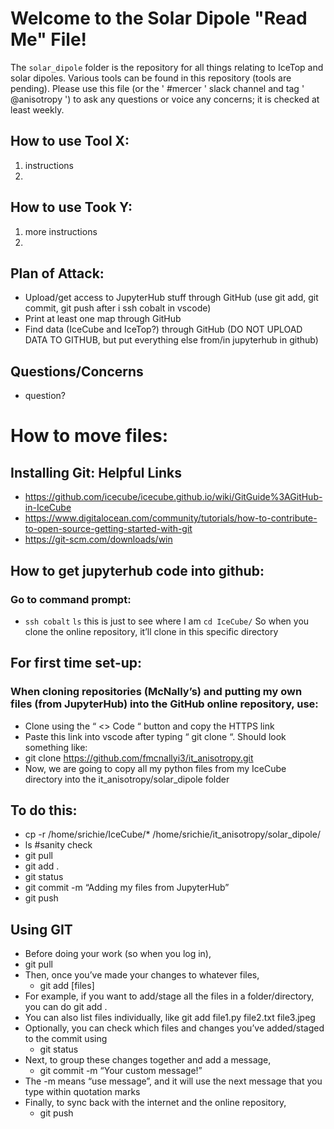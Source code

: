 # Welcome to the Solar Dipole "Read Me" File!

The `solar_dipole` folder is the repository for all things relating to IceTop and solar dipoles. Various tools can be found in this repository (tools are pending). Please use this file (or the ' #mercer ' slack channel and tag ' @anisotropy ') to ask any questions or voice any concerns; it is checked at least weekly.

## How to use Tool X:
1. instructions
2. 

## How to use Took Y:
1. more instructions
2. 

## Plan of Attack:
- Upload/get access to JupyterHub stuff through GitHub (use git add, git commit, git push after i ssh cobalt in vscode)
- Print at least one map through GitHub
- Find data (IceCube and IceTop?) through GitHub (DO NOT UPLOAD DATA TO GITHUB, but put everything else from/in jupyterhub in github)

## Questions/Concerns
- question?

# How to move files:
## Installing Git: Helpful Links
- https://github.com/icecube/icecube.github.io/wiki/GitGuide%3AGitHub-in-IceCube
- https://www.digitalocean.com/community/tutorials/how-to-contribute-to-open-source-getting-started-with-git
- https://git-scm.com/downloads/win

## How to get jupyterhub code into github:
### Go to command prompt:
- `ssh cobalt`
`ls` this is just to see where I am
`cd IceCube/` So when you clone the online repository, it’ll clone in this specific directory

## For first time set-up:
### When cloning repositories (McNally’s) and putting my own files (from JupyterHub) into the GitHub online repository, use:
- Clone using the “ <> Code “ button and copy the HTTPS link
- Paste this link into vscode after typing “ git clone “. Should look something like:
- git clone https://github.com/fmcnallyi3/it_anisotropy.git
- Now, we are going to copy all my python files from my IceCube directory into the it_anisotropy/solar_dipole folder
## To do this:
- cp -r /home/srichie/IceCube/* /home/srichie/it_anisotropy/solar_dipole/
- ls #sanity check
- git pull
- git add .
- git status
- git commit -m “Adding my files from JupyterHub”
- git push
## Using GIT
- Before doing your work (so when you log in),
- git pull
- Then, once you’ve made your changes to whatever files,
    - git add [files]
- For example, if you want to add/stage all the files in a folder/directory, you can do git add .
- You can also list files individually, like git add file1.py file2.txt file3.jpeg
- Optionally, you can check which files and changes you’ve added/staged to the commit using
  - git status
- Next, to group these changes together and add a message,
  - git commit -m “Your custom message!”
- The -m means “use message”, and it will use the next message that you type within quotation marks
- Finally, to sync back with the internet and the online repository,
  - git push

